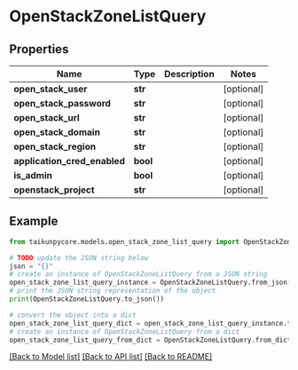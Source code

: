 # OpenStackZoneListQuery


## Properties

Name | Type | Description | Notes
------------ | ------------- | ------------- | -------------
**open_stack_user** | **str** |  | [optional] 
**open_stack_password** | **str** |  | [optional] 
**open_stack_url** | **str** |  | [optional] 
**open_stack_domain** | **str** |  | [optional] 
**open_stack_region** | **str** |  | [optional] 
**application_cred_enabled** | **bool** |  | [optional] 
**is_admin** | **bool** |  | [optional] 
**openstack_project** | **str** |  | [optional] 

## Example

```python
from taikunpycore.models.open_stack_zone_list_query import OpenStackZoneListQuery

# TODO update the JSON string below
json = "{}"
# create an instance of OpenStackZoneListQuery from a JSON string
open_stack_zone_list_query_instance = OpenStackZoneListQuery.from_json(json)
# print the JSON string representation of the object
print(OpenStackZoneListQuery.to_json())

# convert the object into a dict
open_stack_zone_list_query_dict = open_stack_zone_list_query_instance.to_dict()
# create an instance of OpenStackZoneListQuery from a dict
open_stack_zone_list_query_from_dict = OpenStackZoneListQuery.from_dict(open_stack_zone_list_query_dict)
```
[[Back to Model list]](../README.md#documentation-for-models) [[Back to API list]](../README.md#documentation-for-api-endpoints) [[Back to README]](../README.md)


